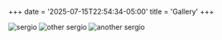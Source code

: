 +++
date = '2025-07-15T22:54:34-05:00'
title = 'Gallery'
+++

![sergio](/sergio1.jpg) ![other sergio](/sergio2.jpg) ![another sergio](/sergio3.jpg)
